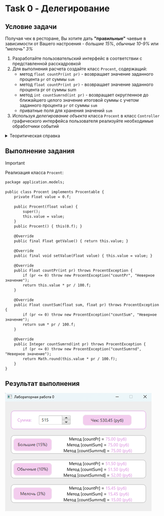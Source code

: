 # Task 0 - Делегирование

## Условие задачи
Получая чек в ресторане, Вы хотите дать __"правильные"__ чаевые в зависимости от Вашего настроения - _большие 15%_, _обычные 10-9%_ или _"мелочь" 3%_

1. Разработайте пользовательский интерфейс в соответствии с представленной расскадровкой
2. Для выполнения расчета создайте класс `Procent`, содержащий:
    - метод `float countPr(int pr)` - возвращает значение  заданного процента `pr` от суммы `sum`
    - метод `float countPr(int pr)` - возвращает значение  заданного процента pr от суммы sum
    - метод  `int countSumrnd(int pr)` - возвращает   округленное до ближайшего целого значение  итоговой суммы с учетом заданного процента `pr` от суммы `sum`
    - приватные поля для хранения значений `sum`
3. Используя _делегирование объекта_ класса `Procent` в класс `Controller` графического интерфейса пользователя реализуйте необходимые обработчики событий

<details>
    <summary>Теоритическая справка</summary>
    
    **Наследование** - распространенный способ расширения и многократного использования функциональности класса. Делегирование представляет собой более общий подход к решению задачи расширения возможностей поведения класса. Этот подход заключается в том, что некоторый класс вызывает методы другого класса, а не наследует их. Во многих ситуациях, не позволяющих использовать наследование, возможно применение делегирования.

    ![Делегирование вместо множественного наследования](/docs/Делегирование.png)
</details>

## Выполнение задания

> [!IMPORTANT]
> Реализация класса `Procent`:

```
package application.models;

public class Procent implements Procentable {
    private Float value = 0.f;

    public Procent(float value) {
        super();
        this.value = value;
    }
    public Procent() { this(0.f); }

    @Override
    public final Float getValue() { return this.value; }

    @Override
    public final void setValue(Float value) { this.value = value; }

    @Override
    public Float countPr(int pr) throws ProcentException {
        if (pr <= 0) throw new ProcentException("countPr", "Неверное значение");
        return this.value * pr / 100.f;
    }

    @Override
    public Float countSum(float sum, float pr) throws ProcentException {
        if (pr <= 0) throw new ProcentException("countSum", "Неверное значение");
        return sum * pr / 100.f;
    }

    @Override
    public Integer countSumrnd(int pr) throws ProcentException {
        if (pr <= 0) throw new ProcentException("countSumrnd", "Неверное значение");
        return Math.round(this.value * pr / 100.f);
    }
}
```

## Результат выполнения
![Результат выполнения](docs/Выполение.png)